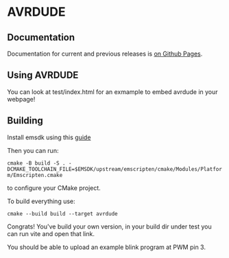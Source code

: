# AVRDUDE

## Documentation

Documentation for current and previous releases is [on Github Pages](https://avrdudes.github.io/avrdude/).

## Using AVRDUDE

You can look at test/index.html for an exmample to embed avrdude in your webpage!

## Building

Install emsdk using this [guide](https://emscripten.org/docs/getting_started/downloads.html)

Then you can run: 

`cmake -B build -S . -DCMAKE_TOOLCHAIN_FILE=$EMSDK/upstream/emscripten/cmake/Modules/Platform/Emscripten.cmake`

to configure your CMake project.

To build everything use:

`cmake --build build --target avrdude`

Congrats! You've build your own version, in your build dir under test you can run vite and open that link.

You should be able to upload an example blink program at PWM pin 3.

